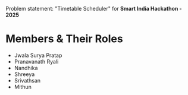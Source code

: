 Problem statement: "Timetable Scheduler" for **Smart India Hackathon - 2025**

# Members & Their Roles
- Jwala Surya Pratap
- Pranavanath Ryali
- Nandhika
- Shreeya
- Srivathsan
- Mithun
